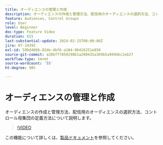 ```yaml
---
title: オーディエンスの管理と作成
description: オーディエンスの作成と管理方法、配信用のオーディエンスの選択方法、コントロール母集団の定義方法について説明します。
feature: Audiences, Control Groups
role: User
level: Beginner
doc-type: Feature Video
duration: 615
last-substantial-update: 2024-02-15T00:00:00Z
jira: KT-14392
exl-id: 59bd4866-02de-4bf6-a104-96416251e850
source-git-commit: a20bff7850298b1a280435a369b5a9494bc2eb27
workflow-type: tm+mt
source-wordcount: '55'
ht-degree: 98%

---
```


# オーディエンスの管理と作成

オーディエンスの作成と管理方法、配信用のオーディエンスの選択方法、コントロール母集団の定義方法について説明します。

>[!VIDEO](https://video.tv.adobe.com/v/3425861/?learn=on)

この機能について詳しくは、[製品ドキュメント](https://experienceleague.adobe.com/docs/campaign-web/v8/audiences/audiences/create-audience.html?lang=ja)を参照してください。
